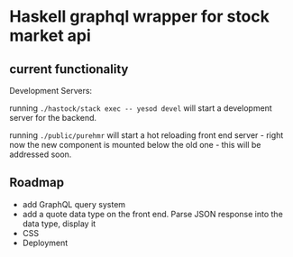 # Haskell graphql wrapper for stock market api

## current functionality

Development Servers:

running `./hastock/stack exec -- yesod devel` will start a development server for the backend.

running `./public/purehmr` will start a hot reloading front end server - right now the new component is mounted below the old one - this will be addressed soon.

## Roadmap

- add GraphQL query system
- add a quote data type on the front end. Parse JSON response into the data type, display it
- CSS
- Deployment
